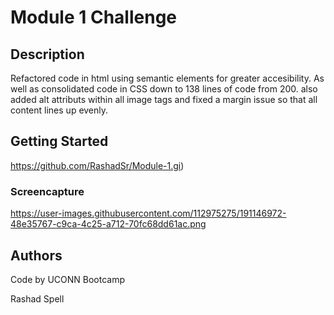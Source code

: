# Module 1 Challenge

## Description

Refactored code in html using semantic elements for greater accesibility. As well as consolidated code in CSS down to 138 lines of code from 200. also added alt attributs within all image tags and fixed a margin issue so that all content lines up evenly.

## Getting Started

https://github.com/RashadSr/Module-1.gi)

### Screencapture

https://user-images.githubusercontent.com/112975275/191146972-48e35767-c9ca-4c25-a712-70fc68dd61ac.png

## Authors

Code by UCONN Bootcamp

Rashad Spell


